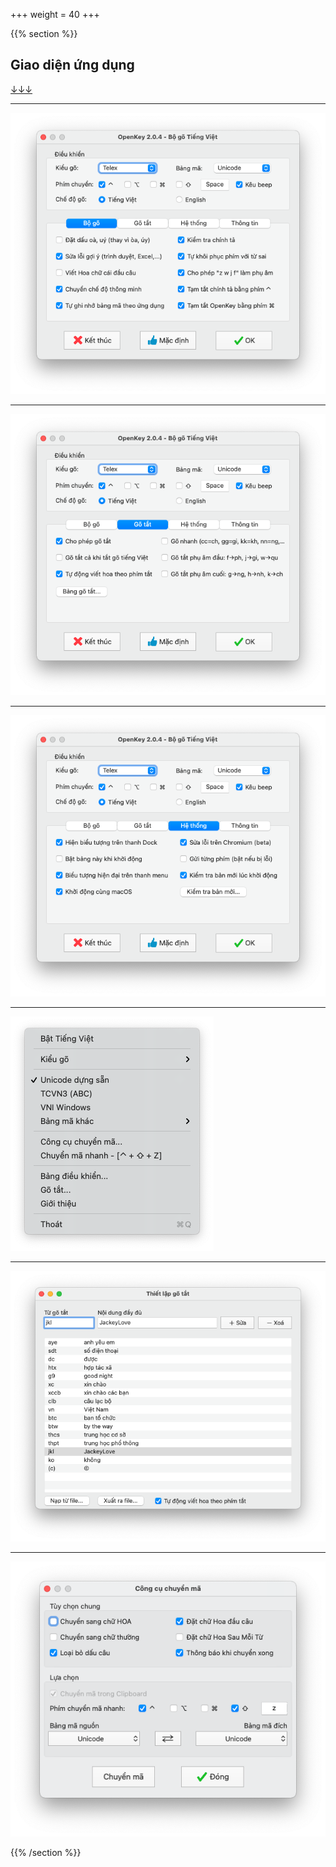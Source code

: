 +++
weight = 40
+++

{{% section %}}

## Giao diện ứng dụng

<a href="#" class="navigate-down">↓↓↓</a>

---

![Giao diện](https://github.com/doanhmaple/hdh-slide/raw/main/images/openkey-main-control.png "Main UI")

---

![Giao diện](https://github.com/doanhmaple/hdh-slide/raw/main/images/openkey-main-control-2.png "Main UI")

---

![Giao diện](https://github.com/doanhmaple/hdh-slide/raw/main/images/openkey-main-control-3.png "Main UI")

---

![Menu](https://github.com/doanhmaple/hdh-slide/raw/main/images/openkey-small-control.png "Menu bar")

---

![Gõ tắt](https://github.com/doanhmaple/hdh-slide/raw/main/images/openkey-macro.png "Macro")

---

![Chuyển mã](https://github.com/doanhmaple/hdh-slide/raw/main/images/openkey-convert-tool.png "ConvertTool")

{{% /section %}}